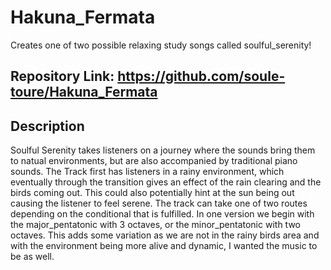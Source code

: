 # Hakuna_Fermata
Creates one of two possible relaxing study songs called soulful_serenity!


## Repository Link: https://github.com/soule-toure/Hakuna_Fermata

## Description

Soulful Serenity takes listeners on a journey where the sounds bring them to natual environments, but are also accompanied by traditional piano sounds.
The Track first has listeners in a rainy environment, which eventually through the transition gives an effect of the rain clearing and the birds coming out. This could also potentially hint at the sun being out causing the listener to feel serene. 
The track can take one of two routes depending on the conditional that is fulfilled. 
In one version we begin with the major_pentatonic with 3 octaves, or the minor_pentatonic with two octaves. This adds some variation as we are not in the rainy birds area and with the environment being more alive and dynamic, I wanted the music to be as well.
